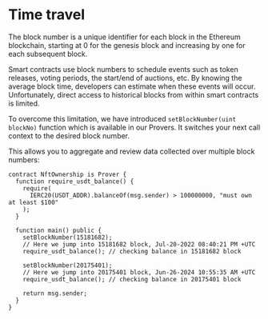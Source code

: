 # Time travel 
The block number is a unique identifier for each block in the Ethereum blockchain, starting at 0 for the genesis block and increasing by one for each subsequent block.

Smart contracts use block numbers to schedule events such as token releases, voting periods, the start/end of auctions, etc. By knowing the average block time, developers can estimate when these events will occur. Unfortunately, direct access to historical blocks from within smart contracts is limited. 

To overcome this limitation, we have introduced `setBlockNumber(uint blockNo)` function which is available in our Provers. It switches your next call context to the desired block number. 

This allows you to aggregate and review data collected over multiple block numbers:

```solidity
contract NftOwnership is Prover {
  function require_usdt_balance() {
    require(
      IERC20(USDT_ADDR).balanceOf(msg.sender) > 100000000, "must own at least $100"
    );
  }
  
  function main() public {
    setBlockNumber(15181682); 
    // Here we jump into 15181682 block, Jul-20-2022 08:40:21 PM +UTC 
    require_usdt_balance(); // checking balance in 15181682 block

    setBlockNumber(20175401); 
    // Here we jump into 20175401 block, Jun-26-2024 10:55:35 AM +UTC 
    require_usdt_balance(); // checking balance in 20175401 block
    
    return msg.sender;
  }
}
```
